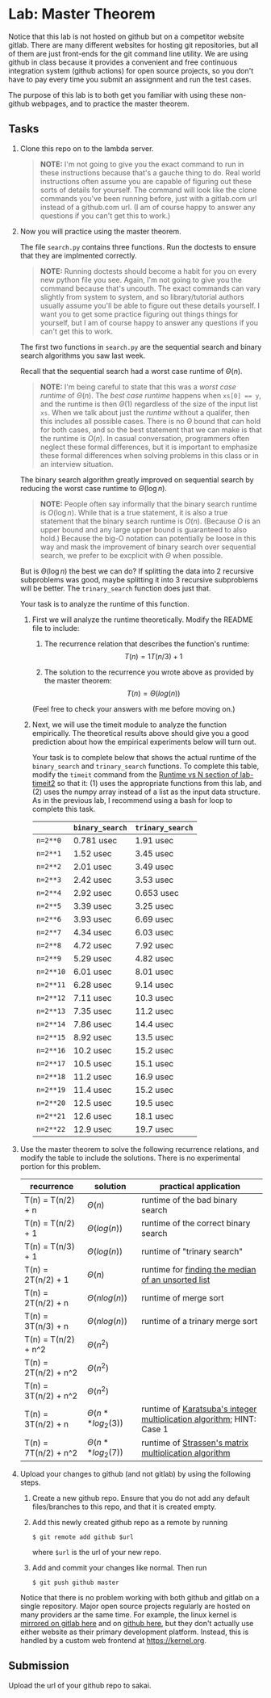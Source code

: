 # Lab: Master Theorem

Notice that this lab is not hosted on github but on a competitor website gitlab.
There are many different websites for hosting git repositories,
but all of them are just front-ends for the git command line utility.
We are using github in class because it provides a convenient and free continuous integration system (github actions) for open source projects,
so you don't have to pay every time you submit an assignment and run the test cases.

The purpose of this lab is to both get you familiar with using these non-github webpages, and to practice the master theorem.

## Tasks

1. Clone this repo on to the lambda server.

    > **NOTE:**
    > I'm not going to give you the exact command to run in these instructions because that's a gauche thing to do.
    > Real world instructions often assume you are capable of figuring out these sorts of details for yourself.
    > The command will look like the clone commands you've been running before, just with a gitlab.com url instead of a github.com url.
    > (I am of course happy to answer any questions if you can't get this to work.)

1. Now you will practice using the master theorem.

    The file `search.py` contains three functions.
    Run the doctests to ensure that they are implmented correctly.

    > **NOTE:**
    > Running doctests should become a habit for you on every new python file you see.
    > Again, I'm not going to give you the command because that's uncouth.
    > The exact commands can vary slightly from system to system,
    > and so library/tutorial authors usually assume you'll be able to figure out these details yourself.
    > I want you to get some practice figuring out things things for yourself,
    > but I am of course happy to answer any questions if you can't get this to work.

    The first two functions in `search.py` are the sequential search and binary search algorithms you saw last week.

    Recall that the sequential search had a worst case runtime of $\Theta(n)$.

    > **NOTE:**
    > I'm being careful to state that this was a *worst case runtime* of $\Theta(n)$.
    > The *best case runtime* happens when `xs[0] == y`,
    > and the runtime is then $\Theta(1)$ regardless of the size of the input list `xs`.
    > When we talk about just the *runtime* without a qualifer,
    > then this includes all possible cases.
    > There is no $\Theta$ bound that can hold for both cases,
    > and so the best statement that we can make is that the runtime is $O(n)$.
    > In casual conversation, programmers often neglect these formal differences,
    > but it is important to emphasize these formal differences when solving problems in this class or in an interview situation.

    The binary search algorithm greatly improved on sequential search by reducing the worst case runtime to $\Theta(\log n)$.

    > **NOTE:**
    > People often say informally that the binary search runtime is $O(\log n)$.
    > While that is a true statement, it is also a true statement that the binary search runtime is $O(n)$.
    > (Because $O$ is an upper bound and any large upper bound is guaranteed to also hold.)
    > Because the big-O notation can potentially be loose in this way and mask the improvement of binary search over sequential search,
    > we prefer to be excplicit with $\Theta$ when possible.

    But is $\Theta(\log n)$ the best we can do?
    If splitting the data into 2 recursive subproblems was good,
    maybe splitting it into 3 recursive subproblems will be better.
    The `trinary_search` function does just that.

    Your task is to analyze the runtime of this function.

    1. First we will analyze the runtime theoretically.
        Modify the README file to include:
    
        1. The recurrence relation that describes the function's runtime:
            $$T(n) = 1T(n/3) + 1$$

        1. The solution to the recurrence you wrote above as provided by the master theorem:
            $$T(n) = \Theta(log(n))$$

        (Feel free to check your answers with me before moving on.)
    
    1. Next, we will use the timeit module to analyze the function empirically.
        The theoretical results above should give you a good prediction about how the empirical experiments below will turn out.

        Your task is to complete below that shows the actual runtime of the `binary_search` and `trinary_search` functions.
        To complete this table, modify the `timeit` command from the [Runtime vs N section of lab-timeit2](https://github.com/mikeizbicki/lab-timeit2#runtime-vs-n) so that it: (1) uses the appropriate functions from this lab, and (2) uses the numpy array instead of a list as the input data structure.
        As in the previous lab, I recommend using a bash for loop to complete this task.

        |                | `binary_search`           | `trinary_search`      |
        | -------------- | ------------------------- | --------------------- | 
        | `n=2**0`       |0.781 usec                          |1.91 usec                       |
        | `n=2**1`       |1.52 usec                           |3.45 usec                       |
        | `n=2**2`       |2.01 usec                           |3.49 usec                       |
        | `n=2**3`       |2.42 usec                           |3.53 usec                       |
        | `n=2**4`       |2.92 usec                           |0.653 usec                      |
        | `n=2**5`       |3.39 usec                           |3.25 usec                       |
        | `n=2**6`       |3.93 usec                           |6.69 usec                       |
        | `n=2**7`       |4.34 usec                           |6.03 usec                       |
        | `n=2**8`       |4.72 usec                           |7.92 usec                       |
        | `n=2**9`       |5.29 usec                           |4.82 usec                       |
        | `n=2**10`      |6.01 usec                           |8.01 usec                       |
        | `n=2**11`      |6.28 usec                           |9.14 usec                       |
        | `n=2**12`      |7.11 usec                           |10.3 usec                       |
        | `n=2**13`      |7.35 usec                           |11.2 usec                       |
        | `n=2**14`      |7.86 usec                           |14.4 usec                       |
        | `n=2**15`      |8.92 usec                           |13.5 usec                       |
        | `n=2**16`      |10.2 usec                           |15.2 usec                       |
        | `n=2**17`      |10.5 usec                           |15.1 usec                       |
        | `n=2**18`      |11.2 usec                           |16.9 usec                       |
        | `n=2**19`      |11.4 usec                           |15.2 usec                       |
        | `n=2**20`      |12.5 usec                           |19.5 usec                       |
        | `n=2**21`      |12.6 usec                           |18.1 usec                       |
        | `n=2**22`      |12.9 usec                           |19.7 usec                       |


1. Use the master theorem to solve the following recurrence relations,
    and modify the table to include the solutions.
    There is no experimental portion for this problem.

    | recurrence           | solution                       | practical application                     |
    | -------------------- | ------------------------------ | ----------------------------------------- |
    | T(n) = T(n/2) + n    | $\Theta(n)$ | runtime of the bad binary search          |
    | T(n) = T(n/2) + 1    | $\Theta(log(n))$ | runtime of the correct binary search      |
    | T(n) = T(n/3) + 1    | $\Theta(log(n))$ | runtime of "trinary search"               |
    | T(n) = 2T(n/2) + 1   | $\Theta(n)$ | runtime for [finding the median of an unsorted list](https://en.wikipedia.org/wiki/Quickselect) |
    | T(n) = 2T(n/2) + n   | $\Theta(nlog(n))$ | runtime of merge sort                     |
    | T(n) = 3T(n/3) + n   | $\Theta(nlog(n))$ | runtime of a trinary merge sort           |
    | T(n) = T(n/2) + n^2  | $\Theta(n^2)$ |                                           |
    | T(n) = 2T(n/2) + n^2 | $\Theta(n^2)$ |                                           |
    | T(n) = 3T(n/2) + n^2 | $\Theta(n^2)$ |                                           |
    | T(n) = 3T(n/2) + n   | $\Theta(n**log_2(3))$ | runtime of [Karatsuba's integer multiplication algorithm](https://en.wikipedia.org/wiki/Karatsuba_algorithm); HINT: Case 1 |
    | T(n) = 7T(n/2) + n^2 | $\Theta(n**log_2(7))$ | runtime of [Strassen's matrix multiplication algorithm](https://en.wikipedia.org/wiki/Strassen_algorithm) |

1. Upload your changes to github (and not gitlab) by using the following steps.

    1. Create a new github repo.
        Ensure that you do not add any default files/branches to this repo, and that it is created empty.

    1. Add this newly created github repo as a remote by running
        ```
        $ git remote add github $url
        ```
        where `$url` is the url of your new repo.

    1. Add and commit your changes like normal.
        Then run
        ```
        $ git push github master
        ```
    
    Notice that there is no problem working with both github and gitlab on a single repository.
    Major open source projects regularly are hosted on many providers ar the same time.
    For example, the linux kernel is [mirrored on gitlab here](https://gitlab.com/linux-kernel/linux) and on [github here](https://github.com/torvalds/linux),
    but they don't actually use either website as their primary development platform.
    Instead, this is handled by a custom web frontend at <https://kernel.org>.

## Submission

Upload the url of your github repo to sakai.
